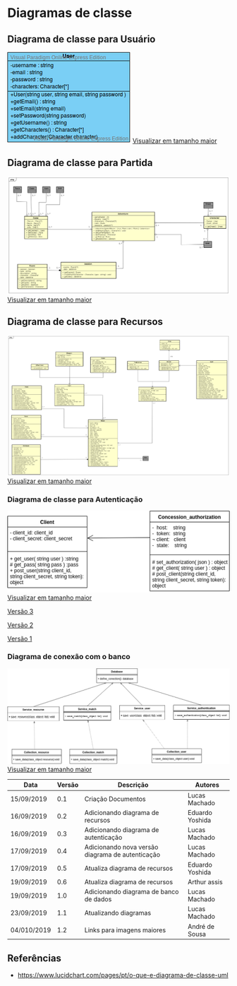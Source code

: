 # Diagramas de classe

## Diagrama de classe para Usuário

![diagrama de classe para classe ](../img/diagramas_de_classe/UML_usuario_V2.png)
[Visualizar em tamanho maior](../img/diagramas_de_classe/UML_usuario_V2.png)


## Diagrama de classe para Partida

![diagrama de classe para classe ](../img/diagramas_de_classe/UML_partida.png)
[Visualizar em tamanho maior](../img/diagramas_de_classe/UML_partida.png)


## Diagrama de classe para Recursos

![diagrama de classe para classe ](../img/diagramas_de_classe/UML_recursos_V4.png)
[Visualizar em tamanho maior](../img/diagramas_de_classe/UML_recursos_V4.png)

### Diagrama de classe para Autenticação

![ Versão 4 ](../img/diagramas_de_classe/UML_autenticacao_4.png)
[Visualizar em tamanho maior](../img/diagramas_de_classe/UML_autenticacao_4.png)

[ Versão 3 ](../img/diagramas_de_classe/UML_autenticacao_3.png)

[ Versão 2 ](../img/diagramas_de_classe/UML_autenticacao_2.png)

[ Versão 1 ](../img/diagramas_de_classe/UML_autenticacao.png)

### Diagrama de conexão com o banco

![ Versão 1 ](../img/diagramas_de_classe/UML_database.png)
[Visualizar em tamanho maior](../img/diagramas_de_classe/UML_database.png)


|**Data**|**Versão**|**Descrição**|**Autores**|
|--|--|--|--|
|15/09/2019|0.1|Criação Documentos|Lucas Machado|
|16/09/2019|0.2|Adicionando diagrama de recursos|Eduardo Yoshida|
|16/09/2019|0.3|Adicionando diagrama de autenticação|Lucas Machado|
|17/09/2019|0.4|Adicionando nova versão diagrama de autenticação|Lucas Machado|
|17/09/2019|0.5|Atualiza diagrama de recursos|Eduardo Yoshida|
|19/09/2019|0.6|Atualiza diagrama de recursos|Arthur assis|
|19/09/2019|1.0|Adicionando diagrama de banco de dados|Lucas Machado|
|23/09/2019|1.1|Atualizando diagramas|Lucas Machado|
|04/010/2019|1.2|Links para imagens maiores|André de Sousa|



## Referências

* https://www.lucidchart.com/pages/pt/o-que-e-diagrama-de-classe-uml
